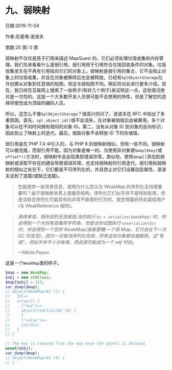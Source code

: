 # 九、弱映射

日期:2019-11-04

作者:尼基塔·波波夫

票数:25 票/ 0 票

弱映射不仅仅是孩子们用来描述 MapQuest 的。它们必须处理垃圾收集和内存管理。我们先来看看什么是弱引用。弱引用用于引用符合垃圾回收条件的对象。垃圾收集发生在不再有引用指向它们的对象上。弱映射是弱引用的集合，它不会阻止对象上的垃圾收集，并且在对象被移除后也会被释放。已经有`SplObjectStorage`允许创建从对象到任意值的贴图，但这与弱贴图不同。稍后将对此进行更多介绍。现在，我已经在互联网上搜索了一些例子(有好几个例子)来证明这一点。这些情况绝对是一次性的。这是一个大多数开发人员很可能不会使用的特性，但是了解您的选择将使您成为顶级的编码人员。

所以，这怎么不像`SplObjectStorage`？很高兴你问了。波波夫在 RFC 中指出了多重原因。首先，`spl_object_id()`值不会消失，在对象被销毁后会被重用。多个对象可以在不同时间拥有相同的对象 ID。第二，没有从对象 ID 到对象的反向标识，因此防止了映射上的迭代。最后，销毁对象不会释放 ID 下的存储值。

弱引用是在 PHP 7.4 中引入的，与 PHP 8 的弱映射相似，但有一些不同。弱映射可以被克隆，而弱引用不能，因为对象是唯一的。当使用非对象键`$map[$key]`或`offset*()`方法时，弱映射中会出现类型错误异常。类似地，使用`$map[]`添加到弱映射或读取不存在的键会导致错误异常。也支持弱映射的引用迭代。弱引用和弱映射的相似之处在于，它们都是不可序列化的，并且禁止对它们设置动态属性。波波夫谈到了连载(或缺乏连载)。

> 您能提供一些背景信息，说明为什么您认为 WeakMap 的序列化支持很重要吗？由于弱映射本质上是缓存结构，序列化它们似乎并不是特别有用，但是当结合序列化可能具有的非常不直观的行为时，我觉得最好将此留给用户(与 WeakReference 相同)。

> *具体来说，我所说的无效是指:当你执行* `$s = serialize($weakMap)` *时，你会得到一个大的有效载荷字符串，但是当你试图执行* `unserialize($s)` *时，你会得到一个空的 WeakMap(或者更糟:一个弱 Map，它只会在下一次 GC 时变空)，因为一旦取消序列化完成，所有这些对象都会被删除。这“有效”，但似乎并不十分有用，而且很可能成为一个 wtf 时刻*。
> 
> *—Nikita Popov*

这是一个`WeakMap`类的样子。

```php
$map = new WeakMap;
$obj = new stdClass;
$map[$obj] = 311;
var_dump($map);
// object(WeakMap)#1 (1) {
//   [0]=>
//   array(2) {
//     ["key"]=>
//     object(stdClass)#2 (0) {
//     }
//     ["value"]=>
//     int(311)
//   }
// }

// The key is removed from the map once the object is deleted.
unset($obj);
var_dump($map);
// object(WeakMap)#1 (0) {
// }

```